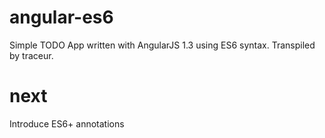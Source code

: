 angular-es6
===========
Simple TODO App written with AngularJS 1.3 using ES6 syntax. Transpiled by traceur.

next
=====
Introduce ES6+ annotations

